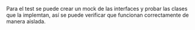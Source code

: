 Para el test se puede crear un mock de las interfaces y probar las clases que la implemtan, así se puede verificar que funcionan correctamente de manera aislada.
